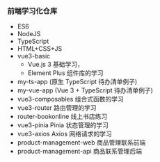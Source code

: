 ### 前端学习化仓库

- ES6
- NodeJS
- TypeScript
- HTML+CSS+JS
- vue3-basic
  - Vue.js 3 基础学习，
  - Element Plus 组件库的学习
- my-ts-app (原生 TypeScript 待办清单例子)
- my-vue-app (Vue 3 + TypeScript 待办清单例子)
- vue3-composables 组合式函数的学习
- vue3-router 路由管理的学习
- router-bookonline 线上书店练习
- vue3-pinia Pinia 状态管理的学习
- vue3-axios Axios 网络请求的学习
- product-management-web 商品管理联系前端
- product-management-api 商品联系管理后端
